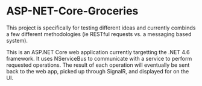 # ASP-NET-Core-Groceries

This project is specifically for testing different ideas and currently combinds a few different methodologies (ie RESTful requests vs. a messaging based system).

This is an ASP.NET Core web application currently targetting the .NET 4.6 framework. It uses NServiceBus to communicate with a service to perform requested operations. The result of each operation will eventually be sent back to the web app, picked up through SignalR, and displayed for on the UI. 
